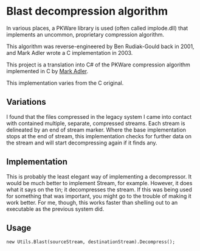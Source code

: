 # Blast decompression algorithm

In various places, a PKWare library is used (often called implode.dll)
that implements an uncommon, proprietary compression algorithm.

This algorithm was reverse-engineered by Ben Rudiak-Gould back in 2001, and 
Mark Adler wrote a C implementation in 2003.

This project is a translation into C# of the PKWare compression algorithm 
implemented in C by [Mark Adler](https://github.com/madler/). 

This implementation varies from the C original. 

## Variations

I found that the files compressed in the legacy system I came into contact with
contained multiple, separate, compressed streams. Each stream is delineated by
an end of stream marker. Where the base implementation stops at the end of stream,
this implementation checks for further data on the stream and will start
decompressing again if it finds any.

## Implementation

This is probably the least elegant way of implementing a decompressor. It would
be much better to implement Stream, for example. However, it does what it says
on the tin; it decompresses the stream. If this was being used for something
that was important, you might go to the trouble of making it work better. For
me, though, this works faster than shelling out to an executable as the previous system did.

## Usage
```
new Utils.Blast(sourceStream, destinationStream).Decompress();
```
